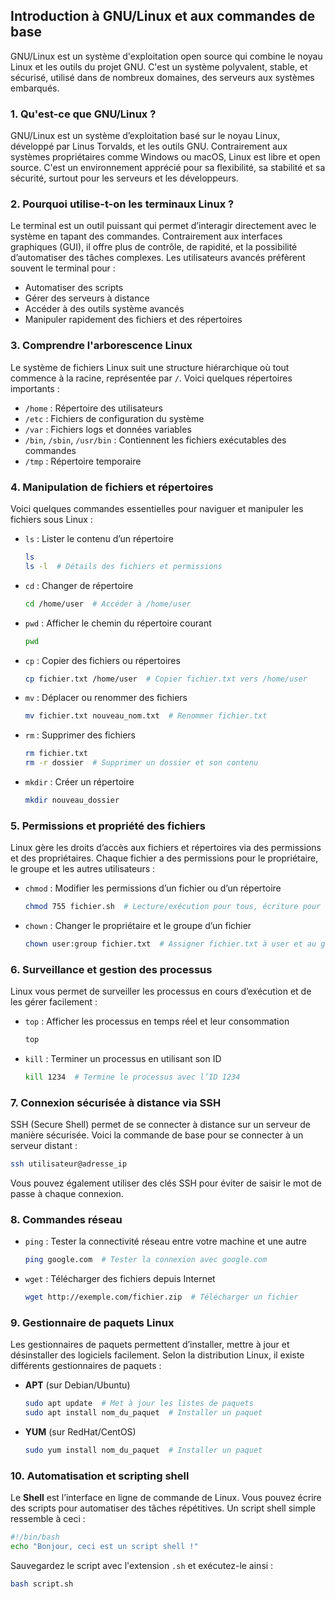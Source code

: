 ## Introduction à GNU/Linux et aux commandes de base

GNU/Linux est un système d'exploitation open source qui combine le noyau Linux et les outils du projet GNU. C'est un système polyvalent, stable, et sécurisé, utilisé dans de nombreux domaines, des serveurs aux systèmes embarqués.

### 1. **Qu'est-ce que GNU/Linux ?**

GNU/Linux est un système d’exploitation basé sur le noyau Linux, développé par Linus Torvalds, et les outils GNU. Contrairement aux systèmes propriétaires comme Windows ou macOS, Linux est libre et open source. C'est un environnement apprécié pour sa flexibilité, sa stabilité et sa sécurité, surtout pour les serveurs et les développeurs.

### 2. **Pourquoi utilise-t-on les terminaux Linux ?**

Le terminal est un outil puissant qui permet d’interagir directement avec le système en tapant des commandes. Contrairement aux interfaces graphiques (GUI), il offre plus de contrôle, de rapidité, et la possibilité d’automatiser des tâches complexes. Les utilisateurs avancés préfèrent souvent le terminal pour :

- Automatiser des scripts
- Gérer des serveurs à distance
- Accéder à des outils système avancés
- Manipuler rapidement des fichiers et des répertoires

### 3. **Comprendre l'arborescence Linux**

Le système de fichiers Linux suit une structure hiérarchique où tout commence à la racine, représentée par `/`. Voici quelques répertoires importants :

- `/home` : Répertoire des utilisateurs
- `/etc` : Fichiers de configuration du système
- `/var` : Fichiers logs et données variables
- `/bin`, `/sbin`, `/usr/bin` : Contiennent les fichiers exécutables des commandes
- `/tmp` : Répertoire temporaire

### 4. **Manipulation de fichiers et répertoires**

Voici quelques commandes essentielles pour naviguer et manipuler les fichiers sous Linux :

- `ls` : Lister le contenu d’un répertoire
  
  ```bash
  ls
  ls -l  # Détails des fichiers et permissions
  ```

- `cd` : Changer de répertoire
  
  ```bash
  cd /home/user  # Accéder à /home/user
  ```

- `pwd` : Afficher le chemin du répertoire courant
  
  ```bash
  pwd
  ```

- `cp` : Copier des fichiers ou répertoires
  
  ```bash
  cp fichier.txt /home/user  # Copier fichier.txt vers /home/user
  ```

- `mv` : Déplacer ou renommer des fichiers
  
  ```bash
  mv fichier.txt nouveau_nom.txt  # Renommer fichier.txt
  ```

- `rm` : Supprimer des fichiers
  
  ```bash
  rm fichier.txt
  rm -r dossier  # Supprimer un dossier et son contenu
  ```

- `mkdir` : Créer un répertoire
  
  ```bash
  mkdir nouveau_dossier
  ```

### 5. **Permissions et propriété des fichiers**

Linux gère les droits d’accès aux fichiers et répertoires via des permissions et des propriétaires. Chaque fichier a des permissions pour le propriétaire, le groupe et les autres utilisateurs :

- `chmod` : Modifier les permissions d’un fichier ou d’un répertoire
  
  ```bash
  chmod 755 fichier.sh  # Lecture/exécution pour tous, écriture pour le propriétaire
  ```

- `chown` : Changer le propriétaire et le groupe d’un fichier
  
  ```bash
  chown user:group fichier.txt  # Assigner fichier.txt à user et au groupe group
  ```

### 6. **Surveillance et gestion des processus**

Linux vous permet de surveiller les processus en cours d’exécution et de les gérer facilement :

- `top` : Afficher les processus en temps réel et leur consommation
  
  ```bash
  top
  ```

- `kill` : Terminer un processus en utilisant son ID
  
  ```bash
  kill 1234  # Termine le processus avec l’ID 1234
  ```

### 7. **Connexion sécurisée à distance via SSH**

SSH (Secure Shell) permet de se connecter à distance sur un serveur de manière sécurisée. Voici la commande de base pour se connecter à un serveur distant :

```bash
ssh utilisateur@adresse_ip
```

Vous pouvez également utiliser des clés SSH pour éviter de saisir le mot de passe à chaque connexion.

### 8. **Commandes réseau**

- `ping` : Tester la connectivité réseau entre votre machine et une autre
  
  ```bash
  ping google.com  # Tester la connexion avec google.com
  ```

- `wget` : Télécharger des fichiers depuis Internet
  
  ```bash
  wget http://exemple.com/fichier.zip  # Télécharger un fichier
  ```

### 9. **Gestionnaire de paquets Linux**

Les gestionnaires de paquets permettent d’installer, mettre à jour et désinstaller des logiciels facilement. Selon la distribution Linux, il existe différents gestionnaires de paquets :

- **APT** (sur Debian/Ubuntu)
  
  ```bash
  sudo apt update  # Met à jour les listes de paquets
  sudo apt install nom_du_paquet  # Installer un paquet
  ```

- **YUM** (sur RedHat/CentOS)
  
  ```bash
  sudo yum install nom_du_paquet  # Installer un paquet
  ```

### 10. **Automatisation et scripting shell**

Le **Shell** est l’interface en ligne de commande de Linux. Vous pouvez écrire des scripts pour automatiser des tâches répétitives. Un script shell simple ressemble à ceci :

```bash
#!/bin/bash
echo "Bonjour, ceci est un script shell !"
```

Sauvegardez le script avec l'extension `.sh` et exécutez-le ainsi :

```bash
bash script.sh
```
